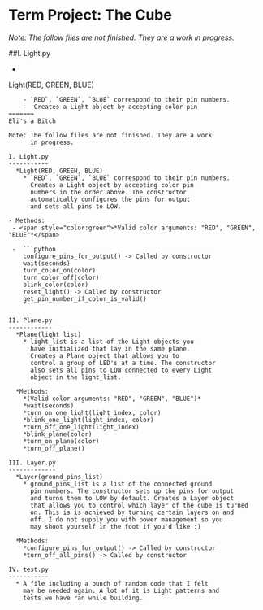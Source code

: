 # Term Project: The Cube
*Note: The follow files are not finished. They are a work
      in progress.*

##I. Light.py
- ```python
Light(RED, GREEN, BLUE)
```
    - `RED`, `GREEN`, `BLUE` correspond to their pin numbers.
    -  Creates a Light object by accepting color pin
=======
Eli's a Bitch

Note: The follow files are not finished. They are a work
      in progress.

I. Light.py
-----------
  *Light(RED, GREEN, BLUE)
    * `RED`, `GREEN`, `BLUE` correspond to their pin numbers.
      Creates a Light object by accepting color pin
      numbers in the order above. The constructor
      automatically configures the pins for output
      and sets all pins to LOW.

- Methods:
 - <span style="color:green">*Valid color arguments: "RED", "GREEN", "BLUE"*</span>
 
 -  ```python
    configure_pins_for_output() -> Called by constructor
    wait(seconds)
    turn_color_on(color)
    turn_color_off(color)
    blink_color(color)
    reset_light() -> Called by constructor
    get_pin_number_if_color_is_valid()
    ```

II. Plane.py
------------
  *Plane(light_list)
    * light_list is a list of the Light objects you
      have initialized that lay in the same plane.
      Creates a Plane object that allows you to
      control a group of LED's at a time. The constructor
      also sets all pins to LOW connected to every Light
      object in the light_list.

  *Methods:
    *(Valid color arguments: "RED", "GREEN", "BLUE")*
    *wait(seconds)
    *turn_on_one_light(light_index, color)
    *blink_one_light(light_index, color)
    *turn_off_one_light(light_index)
    *blink_plane(color)
    *turn_on_plane(color)
    *turn_off_plane()

III. Layer.py
-------------
  *Layer(ground_pins_list)
    * ground_pins_list is a list of the connected ground
      pin numbers. The constructor sets up the pins for output
      and turns them to LOW by default. Creates a Layer object
      that allows you to control which layer of the cube is turned
      on. This is is achieved by turning certain layers on and
      off. I do not supply you with power management so you
      may shoot yourself in the foot if you'd like :)

  *Methods:
    *configure_pins_for_output() -> Called by constructor
    *turn_off_all_pins() -> Called by constructor

IV. test.py
-----------
  * A file including a bunch of random code that I felt
    may be needed again. A lot of it is Light patterns and
    tests we have ran while building.
